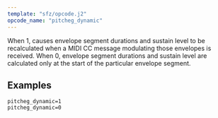 ```yaml
---
template: "sfz/opcode.j2"
opcode_name: "pitcheg_dynamic"
---
```

When 1, causes envelope segment durations and sustain level to be recalculated when a MIDI CC message modulating those envelopes is received.
When 0, envelope segment durations and sustain level are calculated only at the start of the particular envelope segment.

## Examples

```sfz
pitcheg_dynamic=1
pitcheg_dynamic=0
```
